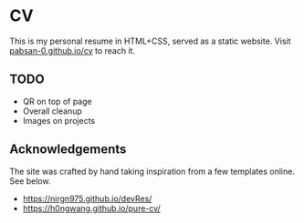 # CV

This is my personal resume in HTML+CSS, served as a static website. Visit [pabsan-0.github.io/cv](https://pabsan-0.github.io/cv) to reach it. 

## TODO
- QR on top of page
- Overall cleanup
- Images on projects

## Acknowledgements

The site was crafted by hand taking inspiration from a few templates online. See below.

- https://nirgn975.github.io/devRes/
- https://h0ngwang.github.io/pure-cv/
